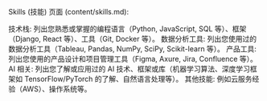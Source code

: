 Skills (技能) 页面 (content/skills.md):

技术栈: 列出您熟悉或掌握的编程语言（Python, JavaScript, SQL 等）、框架（Django, React 等）、工具（Git, Docker 等）。
数据分析工具: 列出您使用过的数据分析工具（Tableau, Pandas, NumPy, SciPy, Scikit-learn 等）。
产品工具: 列出您使用的产品设计和项目管理工具（Figma, Axure, Jira, Confluence 等）。
AI 相关: 列出您了解或应用过的 AI 技术、框架或库（机器学习算法、深度学习框架如 TensorFlow/PyTorch 的了解、自然语言处理等）。
其他技能: 例如云服务经验（AWS）、操作系统等。
